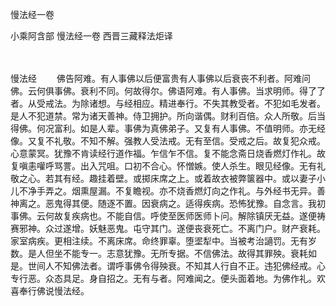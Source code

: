 慢法经一卷


小乘阿含部
慢法经一卷
西晋三藏释法炬译


　　

慢法经
　　佛告阿难。有人事佛以后便富贵有人事佛以后衰丧不利者。阿难问佛。云何俱事佛。衰利不同。何故得尔。佛语阿难。有人事佛。当求明师。得了了者。从受戒法。为除诸想。与经相应。精进奉行。不失其教受者。不犯如毛发者。是人不犯道禁。常为诸天善神。侍卫拥护。所向谐偶。财利百倍。众人所敬。后当得佛。何况富利。如是人辈。事佛为真佛弟子。又复有人事佛。不值明师。亦无经像。又复不礼敬。不知不解。强教人受法戒。无有至信。受戒之后。故复犯众戒。心意蒙冥。犹豫不肯读经行道作福。乍信乍不信。复不能念斋日烧香燃灯作礼。故复嗔恚嚾呼骂詈。出入咒咀。口初不合心。怀憎嫉。使人杀生。眼见经像。无有礼敬之心。若其有经。趣挂着壁。或掷床席之上。或着故衣被弊箧器中。或以妻子小儿不净手弄之。烟熏屋漏。不复瞻视。亦不烧香燃灯向之作礼。与外经书无异。善神离之。恶鬼得其便。随逐不置。因衰病之。适得疾病。恐怖犹豫。自念言。我初事佛。云何故复疾病也。不能自信。呼使至医师医师卜问。解除镇厌无益。遂便祷赛邪神。众过遂增。妖魅恶鬼。屯守其门。遂便丧衰死亡。不离门户。财产衰耗。家室病疾。更相注续。不离床席。命终罪辜。堕埿犁中。当被考治讁罚。无有岁数。是人但坐不能专一。志意犹豫。无所专据。不信佛法。故得其罪殃。衰耗如是。世间人不知佛法者。谓呼事佛令得殃衰。不知其人行自不正。违犯佛经戒。心专行恶。众态具足。身自招之。无有与者。阿难闻之。便头面着地。为佛作礼。欢喜奉行佛说慢法经。


